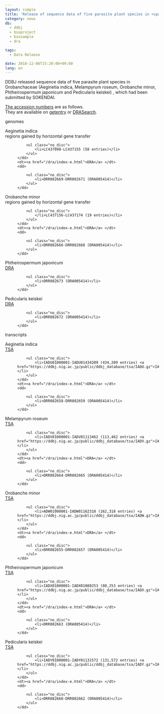 ```yaml
---
layout: simple
title: 'Release of sequence data of five parasite plant species in <span class="italic">Orobanchaceae</span> family'
category: news
db:
  - ddbj
  - bioproject
  - biosample
  - dra

tags:
  - Data Release

date: 2018-12-06T15:20:00+09:00
lang: en
---
```


<p>DDBJ released sequence data of five parasite plant species in <span class="italic">Orobanchaceae</span> (<span class="italic">Aeginetia indica</span>, <span class="italic">Melampyrum roseum</span>, <span class="italic">Orobanche minor</span>, <span class="italic">Phtheirospermum japonicum</span> and <span class="italic">Pedicularis keiskei</span>) , which had been submitted by SOKENDAI.</p>

<p><a href="/documents/accessions.html">The accession numbers</a> are as follows. <br>They are available on <a href="http://getentry.ddbj.nig.ac.jp/top-e.html">getentry</a> or <a href="http://ddbj.nig.ac.jp/DRASearch/">DRASearch</a>.</p>

<p><span class="bold">genomes</span></p>

<dl>
    <dt><span class="italic">Aeginetia indica</span></dt>
    <dt>regions gained by horizontal gene transfer</dt>
    <dd>

        <ul class="no_disc">
            <li>LC437098-LC437155 (58 entries)</li>
        </ul>
    </dd>
    <dt><a href="/dra/index-e.html">DRA</a> </dt>
    <dd>

        <ul class="no_disc">
            <li>DRR082669-DRR082671 (DRA005414)</li>
        </ul>
    </dd>
</dl>

<dl class="top_space">
    <dt><span class="italic">Orobanche minor</span></dt>
    <dt>regions gained by horizontal gene transfer</dt>
    <dd>

        <ul class="no_disc">
            </li>LC437156-LC437174 (19 entries)</li>
        </ul>
    </dd>
    <dt><a href="/dra/index-e.html">DRA</a> </dt>
    <dd>

        <ul class="no_disc">
            <li>DRR082666-DRR082668 (DRA005414)</li>
        </ul>
    </dd>
</dl>

<dl class="top_space">
    <dt><span class="italic">Phtheirospermum japonicum</span></dt>
    <dt><a href="/dra/index-e.html">DRA</a> </dt>
    <dd>

        <ul class="no_disc">
            <li>DRR082673 (DRA005414)</li>
        </ul>
    </dd>
</dl>

<dl class="top_space">
    <dt><span class="italic">Pedicularis keiskei</span></dt>
    <dt><a href="/dra/index-e.html">DRA</a> </dt>
    <dd>

        <ul class="no_disc">
            <li>DRR082672 (DRA005414)</li>
        </ul>
    </dd>
</dl>

<p class="top_space"><span class="bold">transcripts</span></p>

<dl class="top_space">
    <dt><span class="italic">Aeginetia indica</span></dt>
    <dt><a href="/ddbj/tsa-e.html">TSA</a></dt>
    <dd>

        <ul class="no_disc">
            <li>IADU01000001-IADU01434209 (434,209 entries) <a href="https://ddbj.nig.ac.jp/public/ddbj_database/tsa/IADU.gz">IADU.gz</a></li>
        </ul>
    </dd>
    <dt><a href="/dra/index-e.html">DRA</a> </dt>
    <dd>

        <ul class="no_disc">
            <li>DRR082658-DRR082659 (DRA005414)</li>
        </ul>
    </dd>
</dl>

<dl class="top_space">
    <dt><span class="italic">Melampyrum roseum</span></dt>
    <dt><a href="/ddbj/tsa-e.html">TSA</a></dt>
    <dd>

        <ul class="no_disc">
            <li>IADV01000001-IADV01113462 (113,462 entries) <a href="https://ddbj.nig.ac.jp/public/ddbj_database/tsa/IADV.gz">IADV.gz</a></li>
        </ul>
    </dd>
    <dt><a href="/dra/index-e.html">DRA</a> </dt>
    <dd>

        <ul class="no_disc">
            <li>DRR082664-DRR082665 (DRA005414)</li>
        </ul>
    </dd>
</dl>

<dl class="top_space">
    <dt><span class="italic">Orobanche minor</span></dt>
    <dt><a href="/ddbj/tsa-e.html">TSA</a></dt>
    <dd>

        <ul class="no_disc">
            <li>ADW01000001-IADW01162318 (162,318 entries) <a href="https://ddbj.nig.ac.jp/public/ddbj_database/tsa/IADW.gz">IADW.gz</a></li>
        </ul>
    </dd>
    <dt><a href="/dra/index-e.html">DRA</a> </dt>
    <dd>

        <ul class="no_disc">
            <li>DRR082655-DRR082657 (DRA005414)</li>
        </ul>
    </dd>
</dl>

<dl class="top_space">
    <dt><span class="italic">Phtheirospermum japonicum</span></dt>
    <dt><a href="/ddbj/tsa-e.html">TSA</a></dt>
    <dd>

        <ul class="no_disc">
            <li>IADX01000001-IADX01080253 (80,253 entries) <a href="https://ddbj.nig.ac.jp/public/ddbj_database/tsa/IADX.gz">IADX.gz</a></li>
        </ul>
    </dd>
    <dt><a href="/dra/index-e.html">DRA</a> </dt>
    <dd>

        <ul class="no_disc">
            <li>DRR082663 (DRA005414)</li>
        </ul>
    </dd>
</dl>

<dl class="top_space">
    <dt><span class="italic">Pedicularis keiskei</span></dt>
    <dt><a href="/ddbj/tsa-e.html">TSA</a></dt>
    <dd>

        <ul class="no_disc">
            <li>IADY01000001-IADY01131572 (131,572 entries) <a href="https://ddbj.nig.ac.jp/public/ddbj_database/tsa/IADY.gz">IADY.gz</a></li>
        </ul>
    </dd>
    <dt><a href="/dra/index-e.html">DRA</a> </dt>
    <dd>

        <ul class="no_disc">
            <li>DRR082660-DRR082662 (DRA005414)</li>
        </ul>
    </dd>
</dl>

